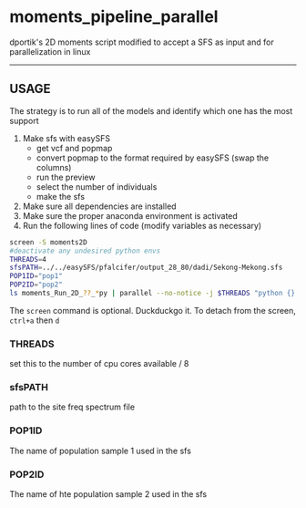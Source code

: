 # moments_pipeline_parallel
dportik's 2D moments script modified to accept a SFS as input and for parallelization in linux

---

## USAGE

The strategy is to run all of the models and identify which one has the most support

1. Make sfs with easySFS
	* get vcf and popmap
	* convert popmap to the format required by easySFS (swap the columns)
	* run the preview
	* select the number of individuals
	* make the sfs
2. Make sure all dependencies are installed
3. Make sure the proper anaconda environment is activated
4. Run the following lines of code (modify variables as necessary)
  ```bash
  screen -S moments2D
  #deactivate any undesired python envs
  THREADS=4
  sfsPATH=../../easySFS/pfalcifer/output_28_80/dadi/Sekong-Mekong.sfs
  POP1ID="pop1"
  POP2ID="pop2"
  ls moments_Run_2D_??_*py | parallel --no-notice -j $THREADS "python {} $sfsPATH $POP1ID $POP2ID"
  ```

The `screen` command is optional.  Duckduckgo it.  To detach from the screen, `ctrl+a`  then `d`

### THREADS

set this to the number of cpu cores available / 8

### sfsPATH

path to the site freq spectrum file

### POP1ID

The name of population sample 1 used in the sfs

### POP2ID

The name of hte population sample 2 used in the sfs

